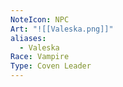 ```yaml
---
NoteIcon: NPC
Art: "![[Valeska.png]]"
aliases:
  - Valeska
Race: Vampire
Type: Coven Leader
---
```


